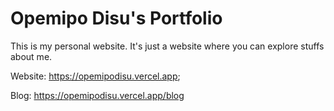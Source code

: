 # Opemipo Disu's Portfolio
This is my personal website. It's just a website where you can explore stuffs about me.

Website: https://opemipodisu.vercel.app;

Blog: https://opemipodisu.vercel.app/blog
